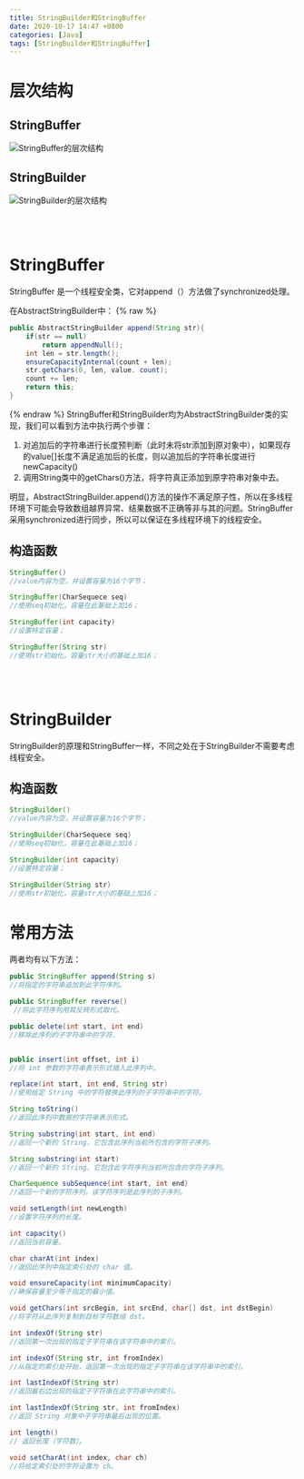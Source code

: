 ```yaml
---
title: StringBuilder和StringBuffer
date: 2020-10-17 14:47 +0800
categories: [Java]
tags: [StringBuilder和StringBuffer]
---
```

# 层次结构

## StringBuffer

![StringBuffer的层次结构]({{site.url}}/assets/img/resource/StringBufferLayout.jpg)

## StringBuilder

![StringBuilder的层次结构]({{site.url}}/assets/img/resource/StringBuilderLayout.jpg)

<br/><br/>

# StringBuffer

StringBuffer 是一个线程安全类，它对append（）方法做了synchronized处理。

在AbstractStringBuilder中：
{% raw %}
```java
public AbstractStringBuilder append(String str){
    if(str == null)
        return appendNull();
    int len = str.length();
    ensureCapacityInternal(count + len);
    str.getChars(0, len, value. count);
    count += len;
    return this;
}

```
{% endraw %}
StringBuffer和StringBuilder均为AbstractStringBuilder类的实现，我们可以看到方法中执行两个步骤：
1. 对追加后的字符串进行长度预判断（此时未将str添加到原对象中），如果现存的value[]长度不满足追加后的长度，则以追加后的字符串长度进行newCapacity()
2. 调用String类中的getChars()方法，将字符真正添加到原字符串对象中去。

明显，AbstractStringBuilder.append()方法的操作不满足原子性，所以在多线程环境下可能会导致数组越界异常、结果数据不正确等非与其的问题。StringBuffer采用synchronized进行同步，所以可以保证在多线程环境下的线程安全。

## 构造函数
```java
StringBuffer() 
//value内容为空，并设置容量为16个字节；

StringBuffer(CharSequece seq)  
//使用seq初始化，容量在此基础上加16；

StringBuffer(int capacity) 
//设置特定容量；

StringBuffer(String str)  
//使用str初始化，容量str大小的基础上加16；
```

<br/><br/>

# StringBuilder

StringBuilder的原理和StringBuffer一样，不同之处在于StringBuilder不需要考虑线程安全。

## 构造函数

```java
StringBuilder() 
//value内容为空，并设置容量为16个字节；

StringBuilder(CharSequece seq)  
//使用seq初始化，容量在此基础上加16；

StringBuilder(int capacity) 
//设置特定容量；

StringBuilder(String str)  
//使用str初始化，容量str大小的基础上加16；
```



# 常用方法

两者均有以下方法：

```java
public StringBuffer append(String s)
//将指定的字符串追加到此字符序列。

public StringBuffer reverse()
 //将此字符序列用其反转形式取代。

public delete(int start, int end)
//移除此序列的子字符串中的字符.


public insert(int offset, int i)
//将 int 参数的字符串表示形式插入此序列中。

replace(int start, int end, String str)
//使用给定 String 中的字符替换此序列的子字符串中的字符。

String toString()
//返回此序列中数据的字符串表示形式。

String substring(int start, int end)
//返回一个新的 String，它包含此序列当前所包含的字符子序列。

String substring(int start)
//返回一个新的 String，它包含此字符序列当前所包含的字符子序列。

CharSequence subSequence(int start, int end)
//返回一个新的字符序列，该字符序列是此序列的子序列。

void setLength(int newLength)
//设置字符序列的长度。

int capacity()
//返回当前容量。

char charAt(int index)
//返回此序列中指定索引处的 char 值。

void ensureCapacity(int minimumCapacity)
//确保容量至少等于指定的最小值。

void getChars(int srcBegin, int srcEnd, char[] dst, int dstBegin)
//将字符从此序列复制到目标字符数组 dst。

int indexOf(String str)
//返回第一次出现的指定子字符串在该字符串中的索引。

int indexOf(String str, int fromIndex)
//从指定的索引处开始，返回第一次出现的指定子字符串在该字符串中的索引。

int lastIndexOf(String str)
//返回最右边出现的指定子字符串在此字符串中的索引。

int lastIndexOf(String str, int fromIndex)
//返回 String 对象中子字符串最后出现的位置。

int length()
// 返回长度（字符数）。

void setCharAt(int index, char ch)
//将给定索引处的字符设置为 ch。
```


